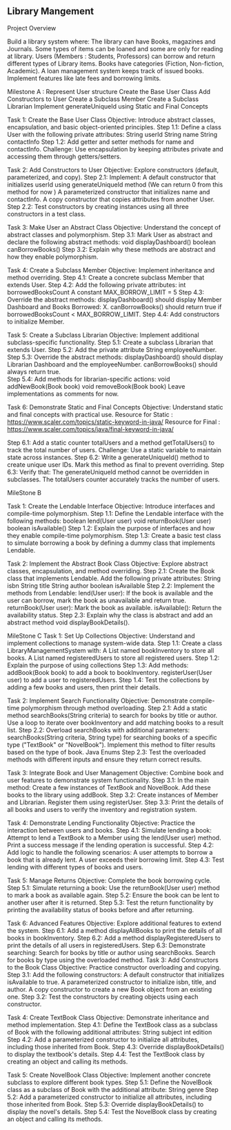 ## Library Mangement 
 Project Overview

Build a library system where:
The library can have Books, magazines and Journals.
Some types of items can be loaned and some are only for reading at library. 
Users (Members : Students, Professors) can borrow and return different types of Library items.
Books have categories (Fiction, Non-fiction, Academic).
A loan management system keeps track of issued books.
Implement features like late fees and borrowing limits.



Milestone A : Represent User structure
Create the Base User Class
Add Constructors to User
Create a Subclass Member
Create a Subclass Librarian
Implement generateUniqueId using Static and Final Concepts

Task 1: Create the Base User Class
Objective: Introduce abstract classes, encapsulation, and basic object-oriented principles.
Step 1.1: Define a class User with the following private attributes:
String userId 
String name
String contactInfo
Step 1.2: Add getter and setter methods for name and contactInfo.
Challenge: Use encapsulation by keeping attributes private and accessing them through getters/setters.


Task 2: Add Constructors to User
Objective: Explore constructors (default, parameterized, and copy).
Step 2.1: Implement:
A default constructor that initializes userId using generateUniqueId method (We can return 0 from this method for now )
A parameterized constructor that initializes name and contactInfo.
A copy constructor that copies attributes from another User.
Step 2.2: Test constructors by creating instances using all three constructors in a test class.

Task 3: Make User an Abstract Class
Objective: Understand the concept of abstract classes and polymorphism.
Step 3.1: Mark User as abstract and declare the following abstract methods:
void displayDashboard()
boolean canBorrowBooks()
Step 3.2: Explain why these methods are abstract and how they enable polymorphism.


Task 4: Create a Subclass Member
Objective: Implement inheritance and method overriding.
Step 4.1: Create a concrete subclass Member that extends User.
Step 4.2: Add the following private attributes:
int borrowedBooksCount
A constant MAX_BORROW_LIMIT = 5
Step 4.3: Override the abstract methods:
displayDashboard() should display Member Dashboard and Books Borrowed: X.
canBorrowBooks() should return true if borrowedBooksCount < MAX_BORROW_LIMIT.
Step 4.4: Add constructors to initialize Member.

Task 5: Create a Subclass Librarian
Objective: Implement additional subclass-specific functionality.
Step 5.1: Create a subclass Librarian that extends User.
Step 5.2: Add the private attribute String employeeNumber.
Step 5.3: Override the abstract methods:
displayDashboard() should display Librarian Dashboard and the employeeNumber.
canBorrowBooks() should always return true.  
Step 5.4: Add methods for librarian-specific actions:
void addNewBook(Book book)
void removeBook(Book book)
Leave implementations as comments for now.

Task 6: Demonstrate Static and Final Concepts
Objective: Understand static and final concepts with practical use.
Resource for Static : https://www.scaler.com/topics/static-keyword-in-java/
Resource for Final : https://www.scaler.com/topics/java/final-keyword-in-java/

Step 6.1: Add a static counter totalUsers and a method getTotalUsers() to track the total number of users.
Challenge: Use a static variable to maintain state across instances.
Step 6.2: Write a generateUniqueId() method to create unique user IDs. Mark this method as final to prevent overriding.
Step 6.3: Verify that:
The generateUniqueId method cannot be overridden in subclasses.
The totalUsers counter accurately tracks the number of users.


MileStone B

Task 1: Create the Lendable Interface
Objective: Introduce interfaces and compile-time polymorphism.
Step 1.1: Define the Lendable interface with the following methods:
boolean lend(User user)
void returnBook(User user)
boolean isAvailable()
Step 1.2: Explain the purpose of interfaces and how they enable compile-time polymorphism.
Step 1.3: Create a basic test class to simulate borrowing a book by defining a dummy class that implements Lendable.

Task 2: Implement the Abstract Book Class
Objective: Explore abstract classes, encapsulation, and method overriding.
Step 2.1: Create the Book class that implements Lendable. Add the following private attributes:
String isbn
String title
String author
boolean isAvailable
Step 2.2: Implement the methods from Lendable:
lend(User user): If the book is available and the user can borrow, mark the book as unavailable and return true.
returnBook(User user): Mark the book as available.
isAvailable(): Return the availability status.
Step 2.3: Explain why the class is abstract and add an abstract method void displayBookDetails().




MileStone C
Task 1: Set Up Collections
Objective: Understand and implement collections to manage system-wide data.
Step 1.1: Create a class LibraryManagementSystem with:
A List<Book> named bookInventory to store all books.
A List<User> named registeredUsers to store all registered users.
Step 1.2: Explain the purpose of using collections 
Step 1.3: Add methods:
addBook(Book book) to add a book to bookInventory.
registerUser(User user) to add a user to registeredUsers.
Step 1.4: Test the collections by adding a few books and users, then print their details.

Task 2: Implement Search Functionality
Objective: Demonstrate compile-time polymorphism through method overloading.
Step 2.1: Add a static method searchBooks(String criteria) to search for books by title or author. Use a loop to iterate over bookInventory and add matching books to a result list.
Step 2.2: Overload searchBooks with additional parameters:
searchBooks(String criteria, String type) for searching books of a specific type ("TextBook" or "NovelBook").
Implement this method to filter results based on the type of book.
Java Enums
Step 2.3: Test the overloaded methods with different inputs and ensure they return correct results.

Task 3: Integrate Book and User Management
Objective: Combine book and user features to demonstrate system functionality.
Step 3.1: In the main method:
Create a few instances of TextBook and NovelBook.
Add these books to the library using addBook.
Step 3.2: Create instances of Member and Librarian.
Register them using registerUser.
Step 3.3: Print the details of all books and users to verify the inventory and registration system.

Task 4: Demonstrate Lending Functionality
Objective: Practice the interaction between users and books.
Step 4.1: Simulate lending a book:
Attempt to lend a TextBook to a Member using the lend(User user) method.
Print a success message if the lending operation is successful.
Step 4.2: Add logic to handle the following scenarios:
A user attempts to borrow a book that is already lent.
A user exceeds their borrowing limit.
Step 4.3: Test lending with different types of books and users.

Task 5: Manage Returns
Objective: Complete the book borrowing cycle.
Step 5.1: Simulate returning a book:
Use the returnBook(User user) method to mark a book as available again.
Step 5.2: Ensure the book can be lent to another user after it is returned.
Step 5.3: Test the return functionality by printing the availability status of books before and after returning.

Task 6: Advanced Features
Objective: Explore additional features to extend the system.
Step 6.1: Add a method displayAllBooks to print the details of all books in bookInventory.
Step 6.2: Add a method displayRegisteredUsers to print the details of all users in registeredUsers.
Step 6.3: Demonstrate searching:
Search for books by title or author using searchBooks.
Search for books by type using the overloaded method.
Task 3: Add Constructors to the Book Class
Objective: Practice constructor overloading and copying.
Step 3.1: Add the following constructors:
A default constructor that initializes isAvailable to true.
A parameterized constructor to initialize isbn, title, and author.
A copy constructor to create a new Book object from an existing one.
Step 3.2: Test the constructors by creating objects using each constructor.

Task 4: Create TextBook Class
Objective: Demonstrate inheritance and method implementation.
Step 4.1: Define the TextBook class as a subclass of Book with the following additional attributes:
String subject
int edition
Step 4.2: Add a parameterized constructor to initialize all attributes, including those inherited from Book.
Step 4.3: Override displayBookDetails() to display the textbook's details.
Step 4.4: Test the TextBook class by creating an object and calling its methods.

Task 5: Create NovelBook Class
Objective: Implement another concrete subclass to explore different book types.
Step 5.1: Define the NovelBook class as a subclass of Book with the additional attribute:
String genre
Step 5.2: Add a parameterized constructor to initialize all attributes, including those inherited from Book.
Step 5.3: Override displayBookDetails() to display the novel's details.
Step 5.4: Test the NovelBook class by creating an object and calling its methods.
